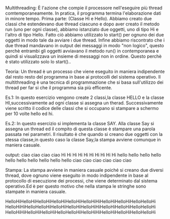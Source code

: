 Multithreading: È l'azione che compie il processore nell'eseguire più thread comtemporaneamente. In pratica, il programma termina l'elaborazione dati in minore tempo. 
Prima parte: (Classe Hi e Hello). Abbiamo creato due classi che estendevano due thread ciascuno e dopo aver creato il metodo run (uno per ogni classe), abbiamo istanziato due oggetti, uno di tipo Hi e l'altro di tipo Hello. Fatto ciò abbiamo utilizzato lo start() per ognuno dei due oggetti in modo tale da avviare i due thread. Infine abbiamo riscontrato che i due thread mandavano in output dei messaggi in modo "non logico", questo perchè entrambi gli oggetti avviavano il metodo run() in contemporanea e quindi si visualizzava un insieme di messaggi non in ordine. Questo perchè è stato utilizzato solo lo start()..

Teoria:
Un thread è un processo che viene eseguito in maniera indipendente dal resto resto del programma in base ai protocolli del sistema operativo. Il multithreading è una tecnica di programmazione che si basa sull'utilizzo dei thread per far si che il programma sia più efficente.

Es.1:
In questo esercizio vengono create 2 classi,la classe HELLO e la classe HI,successivamente ad ogni classe si assegna un therad. Successivamente viene scritto il codice delle classi che si occupano si stampare a schermo per 10 volte hello ed hi.

Es.2:
In questo esercizio si implementa la classe SAY. Alla classe Say si assegna un thread ed il compito di questa classe è stampare una parola passata nei parametri. Il risultato è che quando si creano due oggetti con la stessa classe,in questo caso la classe Say,la stampa avviene comunque in maniera casuale.

output: ciao ciao ciao ciao Hi Hi Hi Hi Hi Hi Hi Hi Hi Hi hello hello hello hello hello hello hello hello hello hello ciao ciao ciao ciao ciao ciao

Stampa:
La stampa avviene in maniera casuale poiché si creano due diversi thread, dove ognuno viene eseguito in modo indipendente in base al protocollo di esecuzione dei processi, che viene determinato dal sistema operativo.Ed è per questo motivo che nella stampa le stringhe sono stampate in maniera casuale.

HelloHiHelloHiHelloHiHelloHiHelloHiHelloHiHiHelloHiHelloHiHelloHelloHi HelloHiHiHelloHelloHiHelloHiHelloHiHelloHiHiHelloHiHelloHiHelloHelloHi HelloHiHiHelloHiHelloHiHelloHelloHiHelloHiHiHelloHiHelloHiHelloHelloHi
